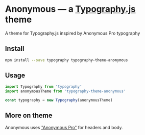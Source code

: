 # Anonymous — a <a href='https://github.com/kyleamathews/typography.js'>Typography.js</a> theme

A theme for Typography.js inspired by Anonymous Pro typography

## Install
```bash
npm install --save typography typography-theme-anonymous
```
## Usage
```javascript
import Typography from 'typography'
import anonymousTheme from 'typography-theme-anonymous'

const typography = new Typography(anonymousTheme)
```
## More on theme
Anonymous uses ["Anonymous Pro"](https://fonts.google.com/specimen/Anonymous+Pro) for headers and body.